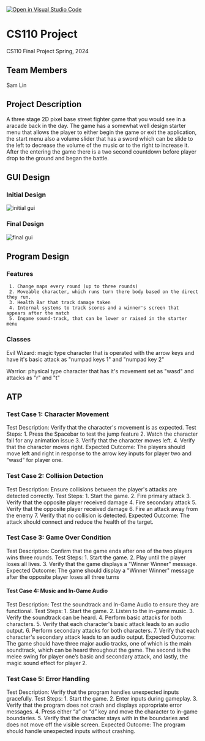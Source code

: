 [![Open in Visual Studio Code](https://classroom.github.com/assets/open-in-vscode-718a45dd9cf7e7f842a935f5ebbe5719a5e09af4491e668f4dbf3b35d5cca122.svg)](https://classroom.github.com/online_ide?assignment_repo_id=14589309&assignment_repo_type=AssignmentRepo)


# CS110 Project 
  
CS110 Final Project Spring, 2024

## Team Members

Sam Lin

## Project Description

A three stage 2D pixel base street fighter game that you would see in a aracade back in the day. The game has a somewhat well design starter menu that allows the player to either begin the game or exit the application, the start menu also a volume slider that has a sword which can be slide to the left to decrease the volume of the music or to the right to increase it. After the entering the game there is a two second countdown before player drop to the ground and began the battle.


## GUI Design

### Initial Design
![initial gui]("assets/Inital_GUI.jpg")

### Final Design
![final gui]("assets/Final_GUI.png")

## Program Design
### Features
     1. Change maps every round (up to three rounds)
     2. Moveable character, which runs turn there body based on the direct they run.
     3. Health Bar that track damage taken
     4. Internal systems to track scores and a winner's screen that appears after the match
     5. Ingame sound-track, that can be lower or raised in the starter menu

### Classes 

 Evil Wizard: magic type character that is operated with the arrow keys and have it's basic attack as "numpad keys 1" and "numpad key 2"

 Warrior: physical type character that has it's movement set as "wasd" and attacks as "r" and "t"

## ATP

### Test Case 1: Character Movement
Test Description: Verify that the character's movement is as expected.
    Test Steps:
    1. Press the Spacebar to test the jump feature
    2. Watch the character fall for any animation issue
    3. Verify that the character moves left.
    4. Verify that the character moves right.
Expected Outcome: The players should move left and right in response to the arrow key inputs for player two and “wasd” for player one.


### Test Case 2: Collision Detection
Test Description: Ensure collisions between the player's attacks are detected correctly.
     Test Steps:
     1. Start the game.
     2. Fire primary attack 
     3. Verify that the opposite player received damage
     4. Fire secondary attack 
     5. Verify that the opposite player received damage
     6. Fire an attack away from the enemy
     7. Verify that no collision is detected.
Expected Outcome: The attack should connect and reduce the health of the target.

### Test Case 3: Game Over Condition
Test Description: Confirm that the game ends after one of the two players wins three rounds.
     Test Steps:
     1. Start the game.
     2. Play until the player loses all lives.
     3. Verify that the game displays a "Winner Winner" message.
Expected Outcome: The game should display a "Winner Winner" message after the opposite player loses all three turns

#### Test Case 4: Music and In-Game Audio
Test Description: Test the soundtrack and In-Game Audio to ensure they are functional.
     Test Steps:
     1. Start the game.
     2. Listen to the in-game music.
     3. Verify the soundtrack can be heard.
     4. Perform basic attacks for both characters.
     5. Verify that each character's basic attack leads to an audio output.
     6. Perform secondary attacks for both characters.
     7. Verify that each character's secondary attack leads to an audio output.
Expected Outcome: The game should have three major audio tracks, one of which is the main soundtrack, which can be heard throughout the game. The second is the melee swing for player one’s basic and secondary attack, and lastly, the magic sound effect for player 2.

### Test Case 5: Error Handling
Test Description: Verify that the program handles unexpected inputs gracefully.
     Test Steps:
     1. Start the game.
     2. Enter inputs during gameplay.
     3. Verify that the program does not crash and displays appropriate error messages.
     4. Press either “a” or “d” key and move the character to in-game boundaries.
     5. Verify that the character stays with in the boundaries and does not move off the visible screen.
Expected Outcome: The program should handle unexpected inputs without crashing.
